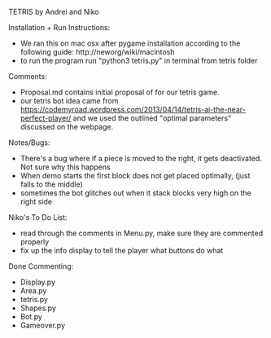 TETRIS by Andrei and Niko

Installation + Run Instructions:
- We ran this on mac osx after pygame installation according to the following guide:
		http://neworg/wiki/macintosh
- to run the program run "python3 tetris.py" in terminal from tetris folder

Comments:
- Proposal.md contains initial proposal of for our tetris game.
- our tetris bot idea came from https://codemyroad.wordpress.com/2013/04/14/tetris-ai-the-near-perfect-player/ and we used the outlined "optimal parameters" discussed on the webpage.

Notes/Bugs:
- There's a bug where if a piece is moved to the right, it gets deactivated. Not sure why this happens
- When demo starts the first block does not get placed optimally, (just falls to the middle)
- sometimes the bot glitches out when it stack blocks very high on the right side

Niko's To Do List:
- read through the comments in Menu.py, make sure they are commented properly
- fix up the info display to tell the player what buttons do what

Done Commenting:
- Display.py 
- Area.py
- tetris.py
- Shapes.py
- Bot.py
- Gameover.py